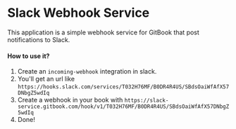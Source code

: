 # Slack Webhook Service

This application is a simple webhook service for GitBook that post notifications to Slack.

#### How to use it?

1. Create an `incoming-webhook` integration in slack.
2. You'll get an url like `https://hooks.slack.com/services/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`
3. Create a webhook in your book with `https://slack-service.gitbook.com/hook/v1/T032H76MF/B0DR4R4US/SBdsOaiWfAfX57DNbgZ5wdIq`
4. Done!

